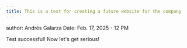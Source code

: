 ```yaml
---
title: This is a test for creating a future website for the company
---
```

author: Andrés Galarza
Date: Feb. 17, 2025 - 12 PM

Test successful!
Now let's get serious!
